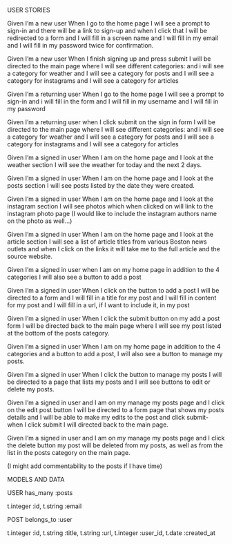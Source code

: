 USER STORIES

Given I’m a new user
When I go to the home page I will see a prompt to sign-in
and there will be a link to sign-up and when I click that I will be redirected to a form
and I will fill in a screen name
and I will fill in my email
and I will fill in my password twice for confirmation.

Given I’m a new user
When I finish signing up and press submit
I will be directed to the main page where I will see different categories:
and i will see a category for weather
and I will see a category for posts
and I will see a category for instagrams
and I will see a category for articles


Given I’m a returning user
When I go to the home page I will see a prompt to sign-in
and i will fill in the form
and I will fill in my username
and I will fill in my password

Given I’m a returning user
when I click submit on the sign in form
I will be directed to the main page where I will see different categories:
and i will see a category for weather
and I will see a category for posts
and I will see a category for instagrams
and I will see a category for articles

Given I’m a signed in user
When I am on the home page and I look at the weather section
I will see the weather for today and the next 2 days.

Given I’m a signed in user
When I am on the home page and I look at the posts section
I will see posts listed by the date they were created.

Given I’m a signed in user
When I am on the home page and I look at the instagram section
I will see photos which when clicked on will link to the instagram photo page
(I would like to include the instagram authors name on the photo as well…)

Given I’m a signed in user
When I am on the home page and I look at the article section
I will see a list of article titles from various Boston news outlets
and when I click on the links it will take me to the full article and the source website.

Given I’m a signed in user
when I am on my home page
in addition to the 4 categories I will also see a button to add a post

Given I’m a signed in user
When I click on the button to add a post
I will be directed to a form
and I will fill in a title for my post
and I will fill in content for my post
and I will fill in a url, if I want to include it, in my post

Given I’m a signed in user
When I click the submit button on my add a post form
I will be directed back to the main page where I will see my post listed at the bottom of the posts category.

Given I’m a signed in user
When I am on my home page
in addition to the 4 categories and a button to add a post, I will also see a button to manage my posts.

Given I’m a signed in user
When I click the button to manage my posts
I will be directed to a page that lists my posts
and I will see buttons to edit or delete my posts.

Given I’m a signed in user
and I am on my manage my posts page and I click on the edit post button
I will be directed to a form page that shows my posts details
and I will be able to make my edits to the post and click submit-
when I click submit I will directed back to the main page.

Given I’m a signed in user
and I am on my manage my posts page and I click the delete button
my post will be deleted from my posts, as well as from the list in the posts category on the main page.

(I might add commentability to the posts if I have time)

MODELS AND DATA

USER
has_many :posts

t.integer :id,
t.string :email

POST
belongs_to :user

t.integer :id,
t.string :title,
t.string :url,
t.integer :user_id,
t.date :created_at


